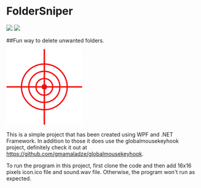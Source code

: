 # FolderSniper
![](https://img.shields.io/badge/WPF-100%25-blue)
![](https://img.shields.io/github/issues/Naktrem/FolderSniper)

##Fun way to delete unwanted folders.

<img src="Crosshair.png" alt="drawing" width="200"/>

This is a simple project that has been created using WPF and .NET Framework. In addition to those it does use the globalmousekeyhook
project, definitely check it out at https://github.com/gmamaladze/globalmousekeyhook.

To run the program in this project, first clone the code and then add 16x16 pixels icon.ico file and sound.wav file. Otherwise,
the program won't run as expected.

